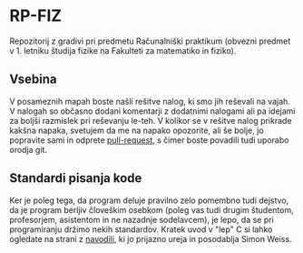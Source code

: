 # RP-FIZ

Repozitorij z gradivi pri predmetu Računalniški praktikum (obvezni predmet v 1. letniku študija fizike na Fakulteti za matematiko in fiziko).


## Vsebina

V posameznih mapah boste našli rešitve nalog, ki smo jih reševali na vajah. V nalogah so občasno dodani komentarji z dodatnimi nalogami ali pa idejami za boljši razmislek pri reševanju le-teh. V kolikor se v rešitve nalog prikrade kakšna napaka, svetujem da me na napako opozorite, ali še bolje, jo popravite sami in odprete [pull-request](https://help.github.com/articles/creating-a-pull-request/), s čimer boste povadili tudi uporabo orodja git.


## Standardi pisanja kode

Ker je poleg tega, da program deluje pravilno zelo pomembno tudi dejstvo, da je program berljiv človeškim osebkom (poleg vas tudi drugim študentom, profesorjem, asistentom in ne nazadnje sodelavcem), je lepo, da se pri programiranju držimo nekih standardov. Kratek uvod v "lep" C si lahko ogledate na strani z [navodili](http://fiz-rp.readthedocs.io/en/latest/), ki jo prijazno ureja in posodablja Simon Weiss.
